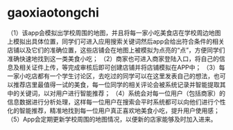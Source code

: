 # gaoxiaotongchi

（1）该app会模拟出学校周围的地图，并且将每一家小吃美食店在学校周边地图上模拟出具体位置，同学们可进入应用搜索关键词然后app会给出符合条件的相关店铺以及它们的准确位置，这些店铺会在地图上被模拟为点亮的“点”，方便同学们准确快速地找到这一类美食小吃；
（2）商家也可进入商家登陆入口，将自己的信息及相关证件上传，等完成审核后即可创建店铺并将店铺模拟在APP中；
（3）每一家小吃店都有一个学生讨论区，去吃过的同学可以在这里发表自己的想法，也可以推荐店里最值得一试的美食，每一位同学的相关评论会被系统记录并智能提取其中的关键词，以对用户进行智能推荐；
（4）系统会对每一位用户（包括商家）的信息数据进行分析处理，这样每一位用户在搜索会平时系统都可以向他们进行个性化的智能推荐，精准地找到每一位用户真正喜欢地美食小吃，提升用户使用感；
（5）App会定期更新学校周围的地图情况，以便新的店家能够及时加入进来。

